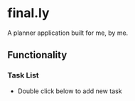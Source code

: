 # final.ly

A planner application built for me, by me.

## Functionality

### Task List
* Double click below to add new task